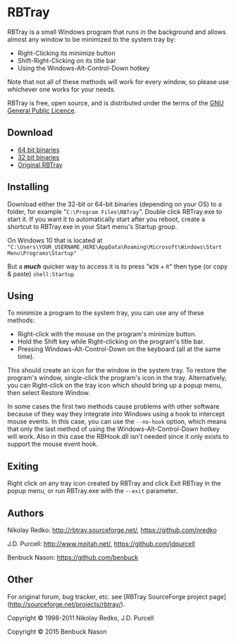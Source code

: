 # RBTray

RBTray is a small Windows program that runs in the background and allows almost
any window to be minimized to the system tray by:

- Right-Clicking its minimize button
- Shift-Right-Clicking on its title bar
- Using the Windows-Alt-Control-Down hotkey

Note that not all of these methods will work for every window, so please use
whichever one works for your needs.

RBTray is free, open source, and is distributed under the terms of the [GNU
General Public Licence](http://www.gnu.org/copyleft/gpl.html).

## Download

- [64 bit binaries](x64)
- [32 bit binaries](x86)
- [Original RBTray](http://sourceforge.net/projects/rbtray/files/)

## Installing

Download either the 32-bit or 64-bit binaries (depending on your OS) to a folder,
for example "`C:\Program Files\RBTray`".  Double click RBTray.exe to start it. If
you want it to automatically start after you reboot, create a shortcut to
RBTray.exe in your Start menu's Startup group.

On Windows 10 that is located at
`"C:\Users\YOUR_USERNAME_HERE\AppData\Roaming\Microsoft\Windows\Start Menu\Programs\Startup"`

But a ***much*** quicker way to access it is to press "`WIN` + `R`" then type
(or copy & paste) `shell:Startup`

## Using

To minimize a program to the system tray, you can use any of these methods:

- Right-click with the mouse on the program's minimize button.
- Hold the Shift key while Right-clicking on the program's title bar.
- Pressing Windows-Alt-Control-Down on the keyboard (all at the same time).

This should create an icon for the window in the system tray. To restore the
program's window, single-click the program's icon in the tray. Alternatively,
you can Right-click on the tray icon which should bring up a popup menu, then
select Restore Window.

In some cases the first two methods cause problems with other software because
of they way they integrate into Windows using a hook to intercept mouse events.
In this case, you can use the `--no-hook` option, which means that only the
last method of using the Windows-Alt-Control-Down hotkey will work. Also in
this case the RBHook.dll isn't needed since it only exists to support the mouse
event hook.

## Exiting

Right click on any tray icon created by RBTray and click Exit RBTray in the
popup menu, or run RBTray.exe with the `--exit` parameter.

## Authors

Nikolay Redko: http://rbtray.sourceforge.net/, https://github.com/nredko

J.D. Purcell: http://www.moitah.net/, https://github.com/jdpurcell

Benbuck Nason: https://github.com/benbuck

## Other

For original forum, bug tracker, etc. see [RBTray SourceForge project page]
(http://sourceforge.net/projects/rbtray/).

Copyright &copy; 1998-2011 Nikolay Redko, J.D. Purcell

Copyright &copy; 2015 Benbuck Nason
